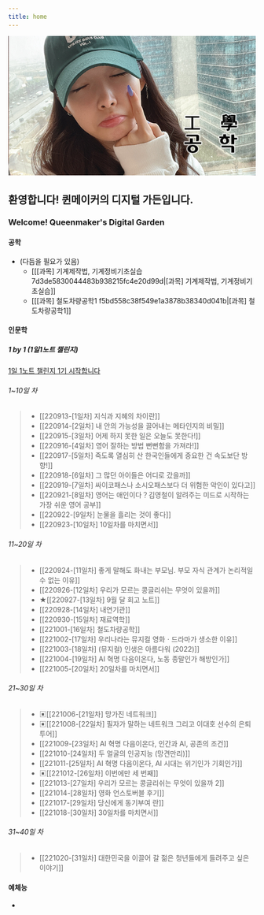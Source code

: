 ```yaml
---
title: home
---
```


<img src="/assets/thumbnail.jpg"/>

## 환영합니다! 퀸메이커의 디지털 가든입니다.

### Welcome! Queenmaker's Digital Garden

#### 공학
- (다듬을 필요가 있음)
	- [[[과목] 기계제작법, 기계정비기초실습 7d3de5830044483b938215fc4e20d99d|[과목] 기계제작법, 기계정비기초실습]]
	- [[[과목] 철도차량공학1 f5bd558c38f549e1a3878b38340d041b|[과목] 철도차량공학1]]

#### 인문학

##### 1 by 1 (1일1노트 챌린지)
[1일 1노트 챌린지 1기 시작합니다](https://cafe.naver.com/obsidianary/1644)

###### 1~10일 차
> - [[220913-[1일차] 지식과 지혜의 차이란]]
> - [[220914-[2일차] 내 안의 가능성을 끌어내는 메타인지의 비밀]]
> - [[220915-[3일차] 어제 하지 못한 일은 오늘도 못한다!]]
> - [[220916-[4일차] 영어 잘하는 방법 뻔뻔함을 가져라!]]
> - [[220917-[5일차] 죽도록 열심히 산 한국인들에게 중요한 건 속도보단 방향!]]
> - [[220918-[6일차] 그 많던 아이들은 어디로 갔을까]]
> - [[220919-[7일차] 싸이코패스나 소시오패스보다 더 위험한 악인이 있다고]]
> - [[220921-[8일차] 영어는 애인이다？김영철이 알려주는 미드로 시작하는 가장 쉬운 영어 공부]]
> - [[220922-[9일차] 눈물을 흘리는 것이 좋다]]
> - [[220923-[10일차] 10일차를 마치면서]]

###### 11~20일 차
> - [[220924-[11일차] 좋게 말해도 화내는 부모님. 부모 자식 관계가 논리적일 수 없는 이유]]
> - [[220926-[12일차] 우리가 모르는 콩글리쉬는 무엇이 있을까]]
> - ★[[220927-[13일차] 9월 달 회고 노트]]
> - [[220928-[14일차] 내연기관]]
> - [[220930-[15일차] 재료역학]]
> - [[221001-[16일차] 철도차량공학]]
> - [[221002-[17일차] 우리나라는 뮤지컬 영화ㆍ드라마가 생소한 이유]]
> - [[221003-[18일차] (뮤지컬) 인생은 아름다워 (2022)]]
> - [[221004-[19일차] AI 혁명 다음이온다, 노동 종말인가 해방인가]]
> - [[221005-[20일차] 20일차를 마치면서]]

###### 21~30일 차
> - ▣[[221006-[21일차] 망가진 네트워크]]
> - ▣[[221008-[22일차] 필자가 말하는 네트워크 그리고 이대호 선수의 은퇴투어]]
> - [[221009-[23일차] AI 혁명 다음이온다, 인간과 AI, 공존의 조건]]
> - [[221010-[24일차] 두 얼굴의 인공지능 (망견만리)]]
> - [[221011-[25일차] AI 혁명 다음이온다,  AI 시대는 위기인가 기회인가]]
> - ▣[[221012-[26일차] 이번에만 세 번째]]
> - [[221013-[27일차] 우리가 모르는 콩글리쉬는 무엇이 있을까 2]]
> - [[221014-[28일차] 영화 언스토버블 후기]]
> - [[221017-[29일차] 당신에게 동기부여 란]]
> - [[221018-[30일차] 30일차를 마치면서]]

###### 31~40일 차
> - [[221020-[31일차] 대한민국을 이끌어 갈 젊은 청년들에게 들려주고 싶은 이야기]]

#### 예체능
- 

